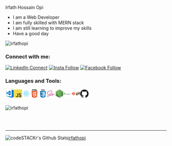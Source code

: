 
Irfath Hossain Opi

- I am a Web Developer 
- I am fully skilled with MERN stack
- I am still learning to improve my skills
- Have a good day


<p align="left"> <img src="https://komarev.com/ghpvc/?username=irfathopi" alt="irfathopi" /> </p>


### Connect with me:

[![LinkedIn Connect](https://img.shields.io/badge/%20-Connect-black?color=14171A&labelColor=212121&logo=linkedin&logoColor=ffffff)](https://www.linkedin.com/in/irfath-hossain-5616b61b1/)   [![Insta Follow](https://img.shields.io/badge/%20-Follow-black?color=14171A&labelColor=d81b60&logo=instagram&logoColor=ffffff)](https://www.instagram.com/irfath_opi/?hl=en)   [![Facebook Follow](https://img.shields.io/badge/%20-Follow-black?color=14171A&labelColor=1976d2&logo=facebook&logoColor=ffffff)](https://www.facebook.com/opikhanctg/)

### Languages and Tools:

<img align="left" alt="Visual Studio Code" width="26px" src="https://raw.githubusercontent.com/github/explore/80688e429a7d4ef2fca1e82350fe8e3517d3494d/topics/visual-studio-code/visual-studio-code.png" />
<img align="left" alt="JavaScript" width="26px" src="https://raw.githubusercontent.com/github/explore/80688e429a7d4ef2fca1e82350fe8e3517d3494d/topics/javascript/javascript.png" />
<img align="left" alt="React" width="26px" src="https://raw.githubusercontent.com/github/explore/80688e429a7d4ef2fca1e82350fe8e3517d3494d/topics/react/react.png" />
<img align="left" alt="HTML5" width="26px" src="https://raw.githubusercontent.com/github/explore/80688e429a7d4ef2fca1e82350fe8e3517d3494d/topics/html/html.png" />
<img align="left" alt="CSS3" width="26px" src="https://raw.githubusercontent.com/github/explore/80688e429a7d4ef2fca1e82350fe8e3517d3494d/topics/css/css.png" />
<img align="left" alt="Sass" width="26px" src="https://raw.githubusercontent.com/github/explore/80688e429a7d4ef2fca1e82350fe8e3517d3494d/topics/sass/sass.png" />


<img align="left" alt="Node.js" width="26px" src="https://raw.githubusercontent.com/github/explore/80688e429a7d4ef2fca1e82350fe8e3517d3494d/topics/nodejs/nodejs.png" />
<img align="left" alt="MongoDB" width="26px" src="https://raw.githubusercontent.com/github/explore/80688e429a7d4ef2fca1e82350fe8e3517d3494d/topics/mongodb/mongodb.png" />
<img align="left" alt="Git" width="26px" src="https://raw.githubusercontent.com/github/explore/80688e429a7d4ef2fca1e82350fe8e3517d3494d/topics/git/git.png" />
<img align="left" alt="GitHub" width="26px" src="https://raw.githubusercontent.com/github/explore/78df643247d429f6cc873026c0622819ad797942/topics/github/github.png" />

<br/>
<br/>
<p><img align="center" src="https://github-readme-stats.vercel.app/api/top-langs/?username=irfathopi&layout=compact&hide=html" alt="irfathopi" /></p>

<br />
<br />


---
  <img align="left" alt="codeSTACKr's Github Stats" src="https://github-readme-stats.codestackr.vercel.app/api?username=irfathopi&show_icons=true&hide_border=true" />

<div class="LI-profile-badge"  data-version="v1" data-size="medium" data-locale="en_US" data-type="vertical" data-theme="light" data-vanity="irfathopi"><a class="LI-simple-link" href='https://bd.linkedin.com/in/golam-rahman?trk=profile-badge'>irfathopi</a></div>
